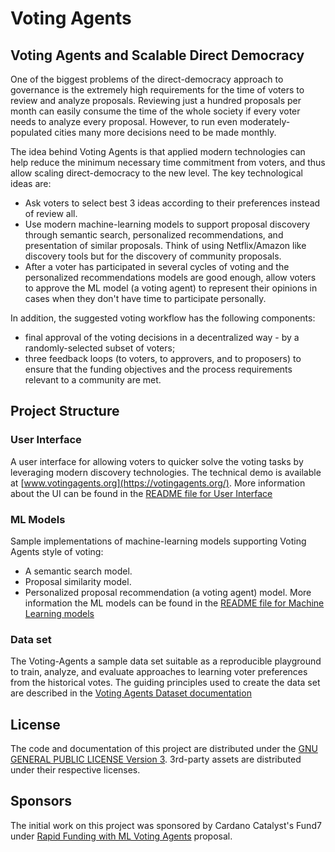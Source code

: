 # Voting Agents

## Voting Agents and Scalable Direct Democracy
One of the biggest problems of the direct-democracy approach to governance is the extremely high requirements for the time of voters to review and analyze proposals. Reviewing just a hundred proposals per month can easily consume the time of the whole society if every voter needs to analyze every proposal. However, to run even moderately-populated cities many more decisions need to be made monthly.

The idea behind Voting Agents is that applied modern technologies can help reduce the minimum necessary time commitment from voters, and thus allow scaling direct-democracy to the new level.
The key technological ideas are:
- Ask voters to select best 3 ideas according to their preferences instead of review all.
- Use modern machine-learning models to support proposal discovery through semantic search, personalized recommendations, and presentation of similar proposals. Think of using Netflix/Amazon like discovery tools but for the discovery of community proposals.
- After a voter has participated in several cycles of voting and the personalized recommendations models are good enough, allow voters to approve the ML model (a voting agent) to represent their opinions in cases when they don't have time to participate personally.

In addition, the suggested voting workflow has the following components:
- final approval of the voting decisions in a decentralized way - by a randomly-selected subset of voters;
- three feedback loops (to voters, to approvers, and to proposers) to ensure that the funding objectives and the process requirements relevant to a community are met.

## Project Structure

### User Interface
A user interface for allowing voters to quicker solve the voting tasks by leveraging modern discovery technologies. The technical demo is available at [www.votingagents.org](https://votingagents.org/). More information about the UI can be found in the [README file for User Interface](ml/README.md)

### ML Models
Sample implementations of machine-learning models supporting Voting Agents style of voting:
- A semantic search model.
- Proposal similarity model.
- Personalized proposal recommendation (a voting agent) model.
More information the ML models can be found in the [README file for Machine Learning models](ml/README.md)

### Data set
The Voting-Agents a sample data set suitable as a reproducible playground to train, analyze, and evaluate approaches to learning voter preferences from the historical votes. The guiding principles used to create the data set are described in the [Voting Agents Dataset documentation](data/README.md)

## License
The code and documentation of this project are distributed under the [GNU GENERAL PUBLIC LICENSE Version 3](LICENSE).
3rd-party assets are distributed under their respective licenses.

## Sponsors
The initial work on this project was sponsored by Cardano Catalyst's Fund7 under [Rapid Funding with ML Voting Agents](https://cardano.ideascale.com/c/idea/383355) proposal.
